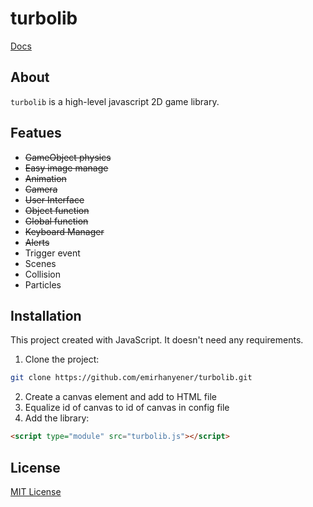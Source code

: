 # turbolib
[Docs](docs)
## About
`turbolib` is a high-level javascript 2D game library. 

## Featues
- ~~GameObject physics~~
- ~~Easy image manage~~
- ~~Animation~~
- ~~Camera~~
- ~~User Interface~~
- ~~Object function~~
- ~~Global function~~
- ~~Keyboard Manager~~
- ~~Alerts~~
- Trigger event
- Scenes
- Collision
- Particles

## Installation
This project created with JavaScript. It doesn't need any requirements.
1. Clone the project:
```bash
git clone https://github.com/emirhanyener/turbolib.git
```
2. Create a canvas element and add to HTML file
3. Equalize id of canvas to id of canvas in config file
4. Add the library:
```html
<script type="module" src="turbolib.js"></script>
```

## License
[MIT License](LICENSE)
